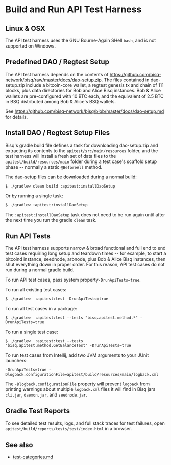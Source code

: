 # Build and Run API Test Harness

## Linux & OSX

The API test harness uses the GNU Bourne-Again SHell `bash`, and is not supported on Windows.

## Predefined DAO / Regtest Setup

The API test harness depends on the contents of https://github.com/bisq-network/bisq/raw/master/docs/dao-setup.zip.
The files contained in dao-setup.zip include a bitcoin-core wallet, a regtest genesis tx and chain of 111 blocks, plus
data directories for Bob and Alice Bisq instances.  Bob & Alice wallets are pre-configured with 10 BTC each, and the
equivalent of 2.5 BTC in BSQ distributed among Bob & Alice's BSQ wallets.

See https://github.com/bisq-network/bisq/blob/master/docs/dao-setup.md for details.

## Install DAO / Regtest Setup Files

Bisq's gradle build file defines a task for downloading dao-setup.zip and extracting its contents to the
`apitest/src/main/resources` folder, and the test harness will install a fresh set of data files to the
`apitest/build/resources/main` folder during a test case's scaffold setup phase -- normally a static `@BeforeAll` method.

The dao-setup files can be downloaded during a normal build:

    $ ./gradlew clean build :apitest:installDaoSetup

Or by running a single task:

    $ ./gradlew :apitest:installDaoSetup

The `:apitest:installDaoSetup` task does not need to be run again until after the next time you run the gradle `clean` task.

## Run API Tests

The API test harness supports narrow & broad functional and full end to end test cases requiring
long setup and teardown times -- for example, to start a bitcoind instance, seednode, arbnode, plus Bob & Alice
Bisq instances, then shut everything down in proper order.  For this reason, API test cases do not run during a normal
gradle build.

To run API test cases, pass system property`-DrunApiTests=true`.

To run all existing test cases:

    $ ./gradlew  :apitest:test -DrunApiTests=true

To run all test cases in a package:

    $ ./gradlew  :apitest:test --tests "bisq.apitest.method.*" -DrunApiTests=true

To run a single test case:

    $ ./gradlew  :apitest:test --tests "bisq.apitest.method.GetBalanceTest" -DrunApiTests=true

To run test cases from Intellij, add two JVM arguments to your JUnit launchers:

    -DrunApiTests=true -Dlogback.configurationFile=apitest/build/resources/main/logback.xml

The `-Dlogback.configurationFile` property will prevent `logback` from printing warnings about multiple `logback.xml`
files it will find in Bisq jars `cli.jar`, `daemon.jar`, and `seednode.jar`.

## Gradle Test Reports

To see detailed test results, logs, and full stack traces for test failures, open
`apitest/build/reports/tests/test/index.html` in a browser.

## See also

 - [test-categories.md](test-categories.md)

